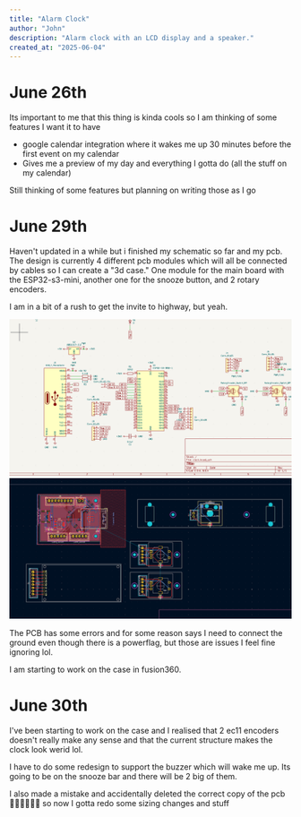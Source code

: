 ```yaml
---
title: "Alarm Clock"
author: "John"
description: "Alarm clock with an LCD display and a speaker."
created_at: "2025-06-04"
---
```


# June 26th
Its important to me that this thing is kinda cools so I am thinking of some features I want it to have
- google calendar integration where it wakes me up 30 minutes before the first event on my calendar
- Gives me a preview of my day and everything I gotta do (all the stuff on my calendar)

Still thinking of some features but planning on writing those as I go

# June 29th
Haven't updated in a while but i finished my schematic so far and my pcb. The design is currently 4 different pcb modules which will all be connected by cables so I can create a "3d case." One module for the main board with the ESP32-s3-mini, another one for the snooze button, and 2 rotary encoders.

I am in a bit of a rush to get the invite to highway, but yeah.

![](https://github.com/jpt1729/Alarm-Clock/blob/main/photos/schematic-6-29-2025.png?raw=true)
![](https://github.com/jpt1729/Alarm-Clock/blob/main/photos/PCB-6-29-2025.png?raw=true)

The PCB has some errors and for some reason says I need to connect the ground even though there is a powerflag, but those are issues I feel fine ignoring lol.

I am starting to work on the case in fusion360.

# June 30th

I've been starting to work on the case and I realised that 2 ec11 encoders doesn't really make any sense and that the current structure makes the clock look werid lol.

I have to do some redesign to support the buzzer which will wake me up. Its going to be on the snooze bar and there will be 2 big of them.

I also made a mistake and accidentally deleted the correct copy of the pcb 🤦‍♂️🤦‍♂️🤦‍♂️ so now I gotta redo some sizing changes and stuff
